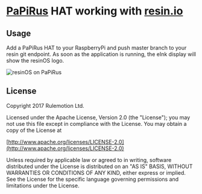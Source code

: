# [PaPiRus](https://www.pi-supply.com/product/papirus-epaper-eink-screen-hat-for-raspberry-pi/) HAT working with [resin.io](https://resin.io/)

## Usage

Add a PaPiRus HAT to your RaspberryPi and push master branch to your resin git endpoint. As soon as the application is running, the eInk display will show the resinOS logo.

![resinOS on PaPiRus](http://i.imgur.com/gJLVqkU.jpg "resinOS on PaPiRus")

## License

Copyright 2017 Rulemotion Ltd.

Licensed under the Apache License, Version 2.0 (the "License");
you may not use this file except in compliance with the License.
You may obtain a copy of the License at

[http://www.apache.org/licenses/LICENSE-2.0](http://www.apache.org/licenses/LICENSE-2.0)

Unless required by applicable law or agreed to in writing, software
distributed under the License is distributed on an "AS IS" BASIS,
WITHOUT WARRANTIES OR CONDITIONS OF ANY KIND, either express or implied.
See the License for the specific language governing permissions and
limitations under the License.
